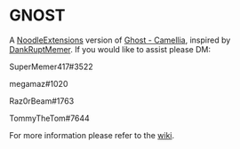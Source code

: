 # GNOST
A [NoodleExtensions](https://github.com/Aeroluna/NoodleExtensions) version of [Ghost - Camellia](https://m.youtube.com/watch?v=OjbjZcBctuM), inspired by [DankRuptMemer](https://twitter.com/dankruptmemer).
If you would like to assist please DM:

SuperMemer417#3522

megamaz#1020

Raz0rBeam#1763

TommyTheTom#7644

For more information please refer to the [wiki](https://github.com/megamaz/GNOST/wiki).
